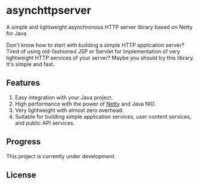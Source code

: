 # asynchttpserver
A simple and lightweight asynchronous HTTP server library based on Netty for Java

Don't know how to start with building a simple HTTP application server? Tired of using old-fashioned JSP or Servlet for implementation of very lightweight HTTP services of your server? Maybe you should try this library. It's simple and fast.
## Features
1. Easy integration with your Java project.
1. High performance with the power of [Netty](https://netty.io/) and Java NIO.
2. Very lightweight with almost zero overhead.
3. Suitable for building simple application services, user content services, and public API services.
## Progress
This project is currently under development.
## License
